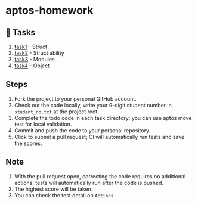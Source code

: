 # aptos-homework

## 📝 Tasks

1. [task1](/task1) - Struct
2. [task2](/taks2) - Struct ability
3. [task3](/taks3) - Modules
4. [task4](/taks4) - Object

## Steps

1. Fork the project to your personal GitHub account.
2. Check out the code locally, write your 9-digit student number in `student_no.txt` at the project root.
3. Complete the todo code in each task directory; you can use aptos move test for local validation.
4. Commit and push the code to your personal repository.
5. Click to submit a pull request; CI will automatically run tests and save the scores.

## Note
1. With the pull request open, correcting the code requires no additional actions; tests will automatically run after the code is pushed.
2. The highest score will be taken.
3. You can check the test detail on `Actions`

